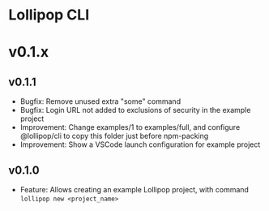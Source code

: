 Lollipop CLI
=====================================

# v0.1.x

## v0.1.1

* Bugfix: Remove unused extra "some" command
* Bugfix: Login URL not added to exclusions of security in the example project
* Improvement: Change examples/1 to examples/full, and configure @lollipop/cli to copy this folder just before npm-packing
* Improvement: Show a VSCode launch configuration for example project

## v0.1.0

* Feature: Allows creating an example Lollipop project, with command `lollipop new <project_name>`